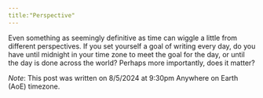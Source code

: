 ```yaml
---
title:"Perspective"
---
```


Even something as seemingly definitive as time can wiggle a little from different perspectives. 
If you set yourself a goal of writing every day, do you have until midnight in your time zone to meet the goal for the day, or until the day is done across the world?
Perhaps more importantly, does it matter? 

*Note*: This post was written on 8/5/2024 at 9:30pm Anywhere on Earth (AoE) timezone.

